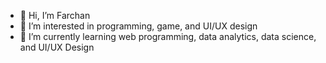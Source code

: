 - 👋 Hi, I’m Farchan
- 👀 I’m interested in programming, game, and UI/UX design
- 🌱 I’m currently learning web programming, data analytics, data science, and UI/UX Design

<!---
MFarchanF/MFarchanF is a ✨ special ✨ repository because its `README.md` (this file) appears on your GitHub profile.
You can click the Preview link to take a look at your changes.
--->
